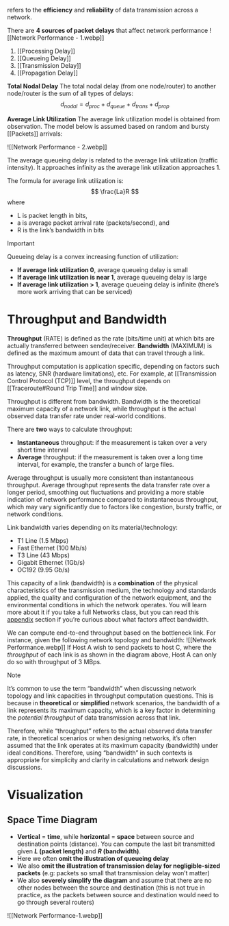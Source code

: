 refers to the **efficiency** and **reliability** of data transmission across a network.

There are **4 sources of packet delays** that affect network performance
![[Network Performance - 1.webp]]

1. [[Processing Delay]]
2. [[Queueing Delay]]
3. [[Transmission Delay]]
4. [[Propagation Delay]]

**Total Nodal Delay**
The total nodal delay (from one node/router) to another node/router is the sum of all types of delays: 
$$
d_{nodal}=d_{proc}+d_{queue}+d_{trans}+d_{prop}
$$

**Average Link Utilization**
The average link utilization model is obtained from observation. The model below is assumed based on random and bursty [[Packets]] arrivals:

![[Network Performance - 2.webp]]

The average queueing delay is related to the average link utilization (traffic intensity). It approaches infinity as the average link utilization approaches 1.

The formula for average link utilization is:
$$
\frac{La}R
$$
where 
- L is packet length in bits, 
- a is average packet arrival rate (packets/second), and 
- R is the link’s bandwidth in bits

>[!IMPORTANT]
>Queueing delay is a convex increasing function of utilization:
>- **If average link utilization 0**, average queueing delay is small
>- **If average link utilization is near 1**, average queueing delay is large
>- **If average link utilization > 1**, average queueing delay is infinite (there’s more work arriving that can be serviced)

# Throughput and Bandwidth
**Throughput** (RATE) is defined as the rate (bits/time unit) at which bits are actually transferred between sender/receiver. 
**Bandwidth** (MAXIMUM) is defined as the maximum amount of data that can travel through a link.

Throughput computation is application specific, depending on factors such as latency, SNR (hardware limitations), etc. For example, at [[Transmission Control Protocol (TCP)]] level, the throughput depends on [[Traceroute#Round Trip Time]] and window size.

Throughput is different from bandwidth. Bandwidth is the theoretical maximum capacity of a network link, while throughput is the actual observed data transfer rate under real-world conditions.

There are **two** ways to calculate throughput:
- **Instantaneous** throughput: if the measurement is taken over a very short time interval
- **Average** throughput: if the measurement is taken over a long time interval, for example, the transfer a bunch of large files.

Average throughput is usually more consistent than instantaneous throughput. Average throughput represents the data transfer rate over a longer period, smoothing out fluctuations and providing a more stable indication of network performance compared to instantaneous throughput, which may vary significantly due to factors like congestion, bursty traffic, or network conditions.

Link bandwidth varies depending on its material/technology:

- T1 Line (1.5 Mbps)
- Fast Ethernet (100 Mb/s)
- T3 Line (43 Mbps)
- Gigabit Ethernet (1Gb/s)
- OC192 (9.95 Gb/s)

This capacity of a link (bandwidth) is a **combination** of the physical characteristics of the transmission medium, the technology and standards applied, the quality and configuration of the network equipment, and the environmental conditions in which the network operates. You will learn more about it if you take a full Networks class, but you can read this [appendix](https://natalieagus.github.io/50005/ns/03-network-performance#factors-affecting-bandwidth) section if you’re curious about what factors affect bandwidth.

We can compute end-to-end throughput based on the bottleneck link. For instance, given the following network topology and bandwidth:
![[Network Performance.webp]]
If Host A wish to send packets to host C, where the _throughput_ of each link is as shown in the diagram above, Host A can only do so with throughput of 3 MBps.

>[!NOTE]
>It’s common to use the term “bandwidth” when discussing network topology and link capacities in throughput computation questions. This is because in **theoretical** or **simplified** network scenarios, the bandwidth of a link represents its maximum capacity, which is a key factor in determining the _potential throughput_ of data transmission across that link. 
>
>Therefore, while “throughput” refers to the actual observed data transfer rate, in theoretical scenarios or when designing networks, it’s often assumed that the link operates at its maximum capacity (bandwidth) under ideal conditions. Therefore, using “bandwidth” in such contexts is appropriate for simplicity and clarity in calculations and network design discussions.

# Visualization
## Space Time Diagram
- **Vertical** = **time**, while **horizontal** = **space** between source and destination points (distance). You can compute the last bit transmitted given **$L$ (packet length)** and **$R$ (bandwidth)**.
- Here we often **omit the illustration of queueing delay**
- We also **omit the illustration of transmission delay for negligible-sized packets** (e.g: packets so small that transmission delay won’t matter)
- We also **severely simplify the diagram** and assume that there are no other nodes between the source and destination (this is not true in practice, as the packets between source and destination would need to go through several routers)

![[Network Performance-1.webp]]